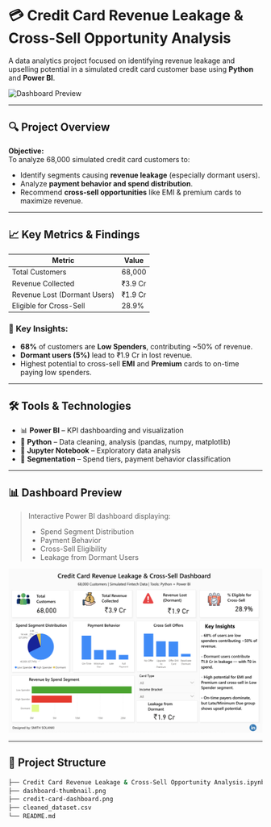 # 💳 Credit Card Revenue Leakage & Cross-Sell Opportunity Analysis

A data analytics project focused on identifying revenue leakage and upselling potential in a simulated credit card customer base using **Python** and **Power BI**.

![Dashboard Preview](./https://app.powerbi.com/view?r=eyJrIjoiZmRkYmIwNWEtNmZjYi00MGVhLWI0MTktOTUxNWM5ZjUzNzA3IiwidCI6ImM2ZTU0OWIzLTVmNDUtNDAzMi1hYWU5LWQ0MjQ0ZGM1YjJjNCJ9)

---

## 🔍 Project Overview

**Objective:**  
To analyze 68,000 simulated credit card customers to:
- Identify segments causing **revenue leakage** (especially dormant users).
- Analyze **payment behavior and spend distribution**.
- Recommend **cross-sell opportunities** like EMI & premium cards to maximize revenue.

---

## 📈 Key Metrics & Findings

| Metric                        | Value         |
|------------------------------|---------------|
| Total Customers              | 68,000        |
| Revenue Collected            | ₹3.9 Cr       |
| Revenue Lost (Dormant Users) | ₹1.9 Cr       |
| Eligible for Cross-Sell      | 28.9%         |

### 🔑 Key Insights:
- **68%** of customers are **Low Spenders**, contributing ~50% of revenue.
- **Dormant users (5%)** lead to ₹1.9 Cr in lost revenue.
- Highest potential to cross-sell **EMI** and **Premium** cards to on-time paying low spenders.

---

## 🛠 Tools & Technologies

- 📊 **Power BI** – KPI dashboarding and visualization
- 🐍 **Python** – Data cleaning, analysis (pandas, numpy, matplotlib)
- 📁 **Jupyter Notebook** – Exploratory data analysis
- 🧠 **Segmentation** – Spend tiers, payment behavior classification

---

## 📊 Dashboard Preview

> Interactive Power BI dashboard displaying:
> - Spend Segment Distribution
> - Payment Behavior
> - Cross-Sell Eligibility
> - Leakage from Dormant Users

![Credit Card Dashboard](./credit-card-dashboard.png)

---

## 📁 Project Structure

```bash
├── Credit Card Revenue Leakage & Cross-Sell Opportunity Analysis.ipynb
├── dashboard-thumbnail.png
├── credit-card-dashboard.png
├── cleaned_dataset.csv
└── README.md
